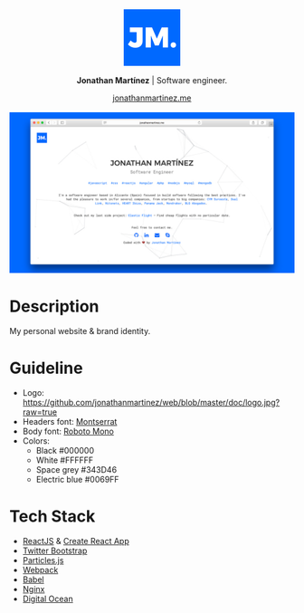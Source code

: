 <div align="center">
    <img src="https://github.com/jonathanmartinez/web/blob/master/doc/logo.jpg?raw=true" height="100" alt="Demo">
    <p><strong>Jonathan Martínez</strong> | Software engineer.</p>
    <a href="http://www.jonathanmartinez.me">jonathanmartinez.me</a>
    <br><br>
    <img src="https://github.com/jonathanmartinez/web/blob/master/doc/demo.jpg?raw=true" alt="Demo">
</div>

# Description

My personal website & brand identity.

# Guideline

* Logo: https://github.com/jonathanmartinez/web/blob/master/doc/logo.jpg?raw=true
* Headers font: [Montserrat](https://fonts.google.com/specimen/Montserrat)
* Body font: [Roboto Mono](https://fonts.google.com/specimen/Roboto+Mono)
* Colors:
  * Black #000000
  * White #FFFFFF
  * Space grey #343D46
  * Electric blue #0069FF

# Tech Stack

* [ReactJS](https://facebook.github.io/react/) & [Create React App](https://github.com/facebookincubator/create-react-app)
* [Twitter Bootstrap](http://getbootstrap.com/)
* [Particles.js](http://vincentgarreau.com/particles.js/)
* [Webpack](https://webpack.github.io/)
* [Babel](https://babeljs.io/)
* [Nginx](https://www.nginx.com/)
* [Digital Ocean](https://www.digitalocean.com/)